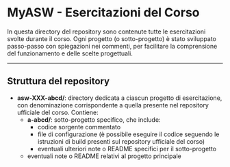 # MyASW - Esercitazioni del Corso

In questa directory del repository sono contenute tutte le esercitazioni svolte durante il corso.
Ogni progetto (o sotto-progetto) è stato sviluppato passo-passo con spiegazioni nei commenti, per facilitare la comprensione del funzionamento e delle scelte progettuali.

---

## Struttura del repository

- **asw-XXX-abcd/**: directory dedicata a ciascun progetto di esercitazione, con denominazione corrispondente a quella presente nel repository ufficiale del corso.
    Contiene:
    - **a-abcd/**: sotto-progetto specifico, che include:
        - codice sorgente commentato
        - file di configurazione (è possibile eseguire il codice seguendo le istruzioni di build presenti sul repository ufficiale del corso)
        - eventuali ulteriori note o README specifici per il sotto-progetto
    - eventuali note o README relativi al progetto principale
